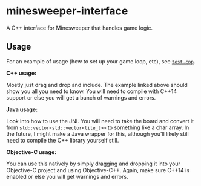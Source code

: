 # minesweeper-interface
A C++ interface for Minesweeper that handles game logic.

## Usage

For an example of usage (how to set up your game loop, etc), see [`test.cpp`](test.cpp).

**C++ usage:**

Mostly just drag and drop and include. The example linked above should show you all you need to know. You will need to compile with C++14 support or else you will get a bunch of warnings and errors.

**Java usage:**

Look into how to use the JNI. You will need to take the board and convert it from `std::vector<std::vector<tile_t>>` to something like a char array. In the future, I might make a Java wrapper for this, although you'll likely still need to compile the C++ library yourself still.

**Objective-C usage:**

You can use this natively by simply dragging and dropping it into your Objective-C project and using Objective-C++. Again, make sure C++14 is enabled or else you will get warnings and errors.

